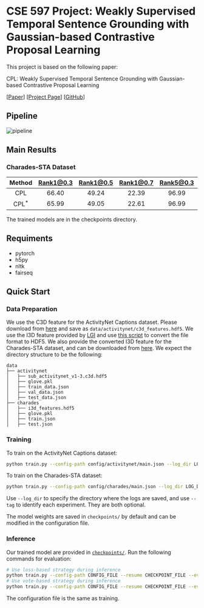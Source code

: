 # CSE 597 Project: Weakly Supervised Temporal Sentence Grounding with Gaussian-based Contrastive Proposal Learning

This project is based on the following paper:

CPL: Weakly Supervised Temporal Sentence Grounding with Gaussian-based Contrastive Proposal Learning

[[Paper](https://minghangz.github.io/uploads/CPL/CPL_paper.pdf)] [[Project Page](https://minghangz.github.io/publication/cpl/)] [[GitHub](https://github.com/minghangz/cpl)] 

## Pipeline

![pipeline](imgs/pipeline.png)

## Main Results

### Charades-STA Dataset

| Method  | Rank1@0.3 | Rank1@0.5 | Rank1@0.7 | Rank5@0.3 | Rank5@0.5 | Rank5@0.7 |
| :-----: | :-------: | :-------: | :-------: | :-------: | :-------: | :-------: |
|   CPL   |   66.40   |   49.24   |   22.39   |   96.99   |   84.71   |   52.37   |
| CPL$^*$ |   65.99   |   49.05   |   22.61   |   96.99   |   84.71   |   52.37   |

The trained models are in the checkpoints directory. 

## Requiments

- pytorch
- h5py
- nltk
- fairseq

## Quick Start

### Data Preparation

We use the C3D feature for the ActivityNet Captions dataset. Please download from [here](http://activity-net.org/challenges/2016/download.html) and save as `data/activitynet/c3d_features.hdf5`. We use the I3D feature provided by [LGI](https://github.com/JonghwanMun/LGI4temporalgrounding) and use [this script](/data/convert_npy_to_hdf5.py) to convert the file format to HDF5. We also provide the converted I3D feature for the Charades-STA dataset, and can be downloaded from [here](https://pan.baidu.com/s/1WhWreaHIx8pI5hLK2uyCdw?pwd=4g9h). We expect the directory structure to be the following:

```
data
├── activitynet
│   ├── sub_activitynet_v1-3.c3d.hdf5
│   ├── glove.pkl
│   ├── train_data.json
│   ├── val_data.json
│   ├── test_data.json
├── charades
│   ├── i3d_features.hdf5
│   ├── glove.pkl
│   ├── train.json
│   ├── test.json
```


### Training

To train on the ActivityNet Captions dataset:
```bash
python train.py --config-path config/activitynet/main.json --log_dir LOG_DIR --tag TAG
```

To train on the Charades-STA dataset:
```bash
python train.py --config-path config/charades/main.json --log_dir LOG_DIR --tag TAG
```

Use `--log_dir` to specify the directory where the logs are saved, and use `--tag` to identify each experiment. They are both optional.

The model weights are saved in `checkpoints/` by default and can be modified in the configuration file.

### Inference

Our trained model are provided in [`checkpoints/`](/checkpoints/). Run the following commands for evaluation:

```bash
# Use loss-based strategy during inference
python train.py --config-path CONFIG_FILE --resume CHECKPOINT_FILE --eval
# Use vote-based strategy during inference
python train.py --config-path CONFIG_FILE --resume CHECKPOINT_FILE --eval --vote
```

The configuration file is the same as training.
